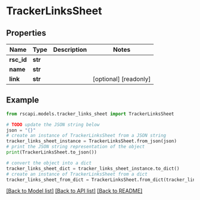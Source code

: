 # TrackerLinksSheet


## Properties

Name | Type | Description | Notes
------------ | ------------- | ------------- | -------------
**rsc_id** | **str** |  | 
**name** | **str** |  | 
**link** | **str** |  | [optional] [readonly] 

## Example

```python
from rscapi.models.tracker_links_sheet import TrackerLinksSheet

# TODO update the JSON string below
json = "{}"
# create an instance of TrackerLinksSheet from a JSON string
tracker_links_sheet_instance = TrackerLinksSheet.from_json(json)
# print the JSON string representation of the object
print(TrackerLinksSheet.to_json())

# convert the object into a dict
tracker_links_sheet_dict = tracker_links_sheet_instance.to_dict()
# create an instance of TrackerLinksSheet from a dict
tracker_links_sheet_from_dict = TrackerLinksSheet.from_dict(tracker_links_sheet_dict)
```
[[Back to Model list]](../README.md#documentation-for-models) [[Back to API list]](../README.md#documentation-for-api-endpoints) [[Back to README]](../README.md)


